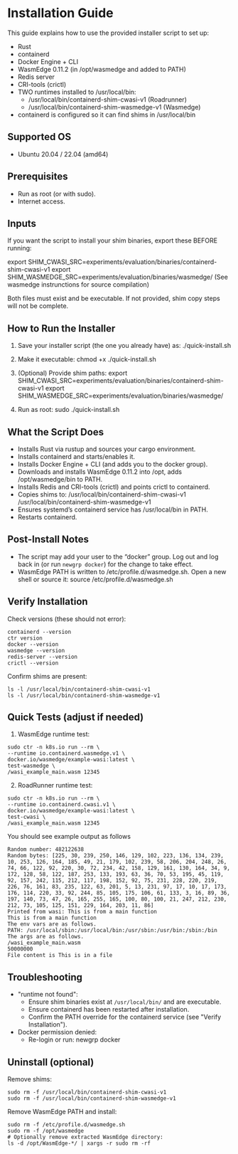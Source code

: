 # Installation Guide

This guide explains how to use the provided installer script to set up:
- Rust
- containerd
- Docker Engine + CLI
- WasmEdge 0.11.2 (in /opt/wasmedge and added to PATH)
- Redis server
- CRI-tools (crictl)
- TWO runtimes installed to /usr/local/bin:
    * /usr/local/bin/containerd-shim-cwasi-v1 (Roadrunner)
    * /usr/local/bin/containerd-shim-wasmedge-v1 (Wasmedge)
- containerd is configured so it can find shims in /usr/local/bin

## Supported OS

- Ubuntu 20.04 / 22.04 (amd64)

## Prerequisites

- Run as root (or with sudo).
- Internet access.

## Inputs
If you want the script to install your shim binaries, export these BEFORE running:

export SHIM_CWASI_SRC=experiments/evaluation/binaries/containerd-shim-cwasi-v1
export SHIM_WASMEDGE_SRC=experiments/evaluation/binaries/wasmedge/ (See wasmedge instrunctions for source compilation) 

Both files must exist and be executable. If not provided, shim copy steps will not be complete.

## How to Run the Installer

1) Save your installer script (the one you already have) as:
   ./quick-install.sh

2) Make it executable:
   chmod +x ./quick-install.sh

3) (Optional) Provide shim paths:
   export SHIM_CWASI_SRC=experiments/evaluation/binaries/containerd-shim-cwasi-v1
   export SHIM_WASMEDGE_SRC=experiments/evaluation/binaries/wasmedge/

4) Run as root:
   sudo ./quick-install.sh

## What the Script Does 
- Installs Rust via rustup and sources your cargo environment.
- Installs containerd and starts/enables it.
- Installs Docker Engine + CLI (and adds you to the docker group).
- Downloads and installs WasmEdge 0.11.2 into /opt, adds /opt/wasmedge/bin to PATH.
- Installs Redis and CRI-tools (crictl) and points crictl to containerd.
- Copies shims to:
  /usr/local/bin/containerd-shim-cwasi-v1
  /usr/local/bin/containerd-shim-wasmedge-v1
- Ensures systemd’s containerd service has /usr/local/bin in PATH.
- Restarts containerd.

## Post-Install Notes
- The script may add your user to the “docker” group. Log out and log back in (or run `newgrp docker`)
  for the change to take effect.
- WasmEdge PATH is written to /etc/profile.d/wasmedge.sh. Open a new shell or source it:
  source /etc/profile.d/wasmedge.sh

## Verify Installation

Check versions (these should not error):
```
containerd --version
ctr version
docker --version
wasmedge --version
redis-server --version
crictl --version
```
Confirm shims are present:
```
ls -l /usr/local/bin/containerd-shim-cwasi-v1
ls -l /usr/local/bin/containerd-shim-wasmedge-v1
```
Quick Tests (adjust if needed)
------------------------------
1) WasmEdge runtime test:
```
sudo ctr -n k8s.io run --rm \
--runtime io.containerd.wasmedge.v1 \
docker.io/wasmedge/example-wasi:latest \
test-wasmedge \
/wasi_example_main.wasm 12345
```
2) RoadRunner runtime test:
```
sudo ctr -n k8s.io run --rm \
--runtime io.containerd.cwasi.v1 \
docker.io/wasmedge/example-wasi:latest \
test-cwasi \
/wasi_example_main.wasm 12345
```
You should see example output as follows
```
Random number: 482122638
Random bytes: [225, 30, 239, 250, 146, 129, 102, 223, 136, 134, 239, 10, 253, 126, 164, 185, 49, 21, 179, 102, 239, 58, 206, 204, 248, 26, 74, 66, 122, 92, 220, 30, 72, 234, 42, 158, 129, 161, 130, 164, 34, 9, 172, 128, 58, 122, 187, 253, 133, 193, 63, 36, 70, 53, 195, 45, 119, 92, 157, 242, 115, 212, 117, 198, 152, 92, 75, 231, 228, 220, 219, 226, 76, 161, 83, 235, 122, 63, 201, 5, 13, 231, 97, 17, 10, 17, 173, 176, 114, 220, 33, 92, 244, 85, 105, 175, 106, 61, 133, 3, 16, 89, 36, 197, 140, 73, 47, 26, 165, 255, 165, 100, 80, 100, 21, 247, 212, 230, 212, 73, 105, 125, 151, 229, 164, 203, 11, 86]
Printed from wasi: This is from a main function
This is from a main function
The env vars are as follows.
PATH: /usr/local/sbin:/usr/local/bin:/usr/sbin:/usr/bin:/sbin:/bin
The args are as follows.
/wasi_example_main.wasm
50000000
File content is This is in a file
```

Troubleshooting
---------------
- "runtime not found":
    * Ensure shim binaries exist at `/usr/local/bin/` and are executable.
    * Ensure containerd has been restarted after installation.
    * Confirm the PATH override for the containerd service (see "Verify Installation").
- Docker permission denied:
    * Re-login or run: newgrp docker

Uninstall (optional)
--------------------
Remove shims:
```
sudo rm -f /usr/local/bin/containerd-shim-cwasi-v1
sudo rm -f /usr/local/bin/containerd-shim-wasmedge-v1
```
Remove WasmEdge PATH and install:
```
sudo rm -f /etc/profile.d/wasmedge.sh
sudo rm -f /opt/wasmedge
# Optionally remove extracted WasmEdge directory:
ls -d /opt/WasmEdge-*/ | xargs -r sudo rm -rf
```
